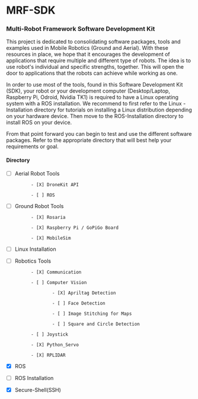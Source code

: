 # MRF-SDK
### Multi-Robot Framework Software Development Kit

This project is dedicated to consolidating software packages, tools and examples used in Mobile Robotics (Ground and Aerial). With these resources in place, we hope that it encourages the development of applications that require multiple and different type of robots. The idea is to use robot's individual and specific strengths, together. This will open the door to applications that the robots can achieve while working as one.

In order to use most of the tools, found in this Software Development Kit (SDK), your robot or your development computer (Desktop/Laptop, Raspberry Pi, Odroid, Nvidia TK1) is required to have a Linux operating system with a ROS installation. We recommend to first refer to the Linux - Installation directory for tutorials on installing a Linux distribution depending on your hardware device. Then move to the ROS-Installation directory to install ROS on your device. 

From that point forward you can begin to test and use the different software packages. Refer to the appropriate directory that will best help your requirements or goal.


#### Directory

- [ ] Aerial Robot Tools

			- [X] DroneKit API

			- [ ] ROS

- [ ] Ground Robot Tools

			- [X] Rosaria

			- [X] Raspberry Pi / GoPiGo Board

			- [X] MobileSim

- [ ] Linux Installation

- [ ] Robotics Tools

			- [X] Communication

			- [ ] Computer Vision

					- [X] Apriltag Detection

					- [ ] Face Detection

					- [ ] Image Stitching for Maps

					- [ ] Square and Circle Detection

			- [ ] Joystick

			- [X] Python_Servo

			- [X] RPLIDAR


- [X] ROS

- [ ] ROS Installation

- [X] Secure-Shell(SSH)

